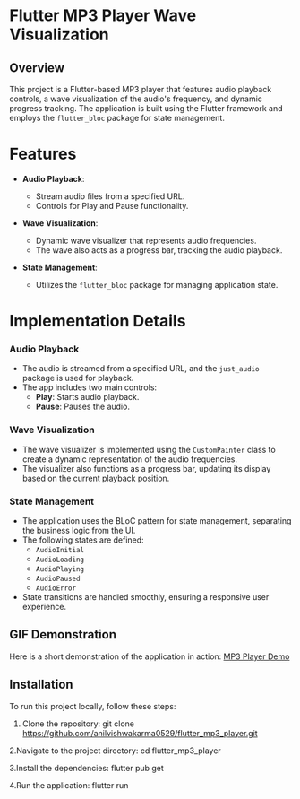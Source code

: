 # Flutter MP3 Player Wave Visualization

## Overview

This project is a Flutter-based MP3 player that features audio playback controls, a wave visualization of the audio's frequency, and dynamic progress tracking. The application is built using the Flutter framework and employs the `flutter_bloc` package for state management.

# Features

- **Audio Playback**: 
  - Stream audio files from a specified URL.
  - Controls for Play and Pause functionality.

- **Wave Visualization**: 
  - Dynamic wave visualizer that represents audio frequencies.
  - The wave also acts as a progress bar, tracking the audio playback.

- **State Management**: 
  - Utilizes the `flutter_bloc` package for managing application state.


# Implementation Details

### Audio Playback

- The audio is streamed from a specified URL, and the `just_audio` package is used for playback.
- The app includes two main controls:
  - **Play**: Starts audio playback.
  - **Pause**: Pauses the audio.

### Wave Visualization

- The wave visualizer is implemented using the `CustomPainter` class to create a dynamic representation of the audio frequencies.
- The visualizer also functions as a progress bar, updating its display based on the current playback position.

### State Management

- The application uses the BLoC pattern for state management, separating the business logic from the UI.
- The following states are defined:
  - `AudioInitial`
  - `AudioLoading`
  - `AudioPlaying`
  - `AudioPaused`
  - `AudioError`
- State transitions are handled smoothly, ensuring a responsive user experience.
  
## GIF Demonstration

 Here is a short demonstration of the application in action:
 [MP3 Player Demo](assets/gifs/VID-20241115-WA0005-ezgif.com-optimize.gif)
 
## Installation

To run this project locally, follow these steps:

1. Clone the repository:
   git clone https://github.com/anilvishwakarma0529/flutter_mp3_player.git

2.Navigate to the project directory:
    cd flutter_mp3_player  

3.Install the dependencies:
   flutter pub get

4.Run the application:
  flutter run
